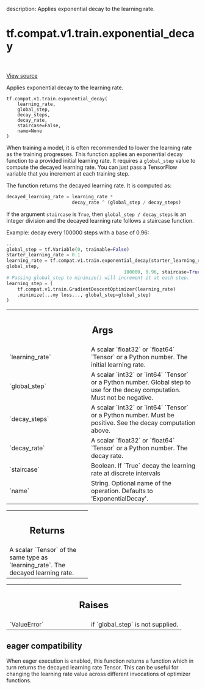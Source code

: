 description: Applies exponential decay to the learning rate.

<div itemscope itemtype="http://developers.google.com/ReferenceObject">
<meta itemprop="name" content="tf.compat.v1.train.exponential_decay" />
<meta itemprop="path" content="Stable" />
</div>

# tf.compat.v1.train.exponential_decay

<!-- Insert buttons and diff -->

<table class="tfo-notebook-buttons tfo-api nocontent" align="left">

</table>

<a target="_blank" class="external" href="/code/stable/tensorflow/python/keras/optimizer_v2/legacy_learning_rate_decay.py">View source</a>



Applies exponential decay to the learning rate.


<pre class="devsite-click-to-copy prettyprint lang-py tfo-signature-link">
<code>tf.compat.v1.train.exponential_decay(
    learning_rate,
    global_step,
    decay_steps,
    decay_rate,
    staircase=False,
    name=None
)
</code></pre>



<!-- Placeholder for "Used in" -->

When training a model, it is often recommended to lower the learning rate as
the training progresses.  This function applies an exponential decay function
to a provided initial learning rate.  It requires a `global_step` value to
compute the decayed learning rate.  You can just pass a TensorFlow variable
that you increment at each training step.

The function returns the decayed learning rate.  It is computed as:

```python
decayed_learning_rate = learning_rate *
                        decay_rate ^ (global_step / decay_steps)
```

If the argument `staircase` is `True`, then `global_step / decay_steps` is an
integer division and the decayed learning rate follows a staircase function.

Example: decay every 100000 steps with a base of 0.96:

```python
...
global_step = tf.Variable(0, trainable=False)
starter_learning_rate = 0.1
learning_rate = tf.compat.v1.train.exponential_decay(starter_learning_rate,
global_step,
                                           100000, 0.96, staircase=True)
# Passing global_step to minimize() will increment it at each step.
learning_step = (
    tf.compat.v1.train.GradientDescentOptimizer(learning_rate)
    .minimize(...my loss..., global_step=global_step)
)
```

<!-- Tabular view -->
 <table class="responsive fixed orange">
<colgroup><col width="214px"><col></colgroup>
<tr><th colspan="2"><h2 class="add-link">Args</h2></th></tr>

<tr>
<td>
`learning_rate`<a id="learning_rate"></a>
</td>
<td>
A scalar `float32` or `float64` `Tensor` or a Python number.
The initial learning rate.
</td>
</tr><tr>
<td>
`global_step`<a id="global_step"></a>
</td>
<td>
A scalar `int32` or `int64` `Tensor` or a Python number. Global
step to use for the decay computation.  Must not be negative.
</td>
</tr><tr>
<td>
`decay_steps`<a id="decay_steps"></a>
</td>
<td>
A scalar `int32` or `int64` `Tensor` or a Python number. Must
be positive.  See the decay computation above.
</td>
</tr><tr>
<td>
`decay_rate`<a id="decay_rate"></a>
</td>
<td>
A scalar `float32` or `float64` `Tensor` or a Python number.
The decay rate.
</td>
</tr><tr>
<td>
`staircase`<a id="staircase"></a>
</td>
<td>
Boolean.  If `True` decay the learning rate at discrete intervals
</td>
</tr><tr>
<td>
`name`<a id="name"></a>
</td>
<td>
String.  Optional name of the operation.  Defaults to
'ExponentialDecay'.
</td>
</tr>
</table>



<!-- Tabular view -->
 <table class="responsive fixed orange">
<colgroup><col width="214px"><col></colgroup>
<tr><th colspan="2"><h2 class="add-link">Returns</h2></th></tr>
<tr class="alt">
<td colspan="2">
A scalar `Tensor` of the same type as `learning_rate`.  The decayed
learning rate.
</td>
</tr>

</table>



<!-- Tabular view -->
 <table class="responsive fixed orange">
<colgroup><col width="214px"><col></colgroup>
<tr><th colspan="2"><h2 class="add-link">Raises</h2></th></tr>

<tr>
<td>
`ValueError`<a id="ValueError"></a>
</td>
<td>
if `global_step` is not supplied.
</td>
</tr>
</table>




 <section><devsite-expandable expanded>
 <h2 class="showalways">eager compatibility</h2>

When eager execution is enabled, this function returns a function which in
turn returns the decayed learning rate Tensor. This can be useful for changing
the learning rate value across different invocations of optimizer functions.

 </devsite-expandable></section>

